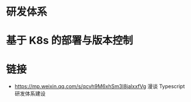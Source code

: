 # 研发体系

# 基于 K8s 的部署与版本控制

# 链接

- https://mp.weixin.qq.com/s/qcvh9M6xhSm3I8jalxxfVg 漫谈 Typescript 研发体系建设
